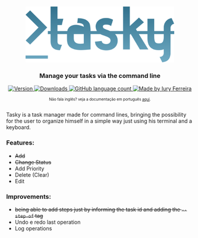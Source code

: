 <p align="center">
    <img alt="Tasky" title="Tasky" src=".github/images/logo.svg" width="400px" />
</p>
<h3 align="center">
    Manage your tasks via the command line
</h3>

<p align="center">
    <a href="#">
        <img alt="Version" src="https://img.shields.io/github/v/release/iuryferreira/tasky?include_prereleases&label=latest%20version">
    </a>
    <a href="#">
        <img alt="Downloads" src="https://img.shields.io/github/downloads/iuryferreira/tasky/total">
    </a>
    <a href="https://dotnet.microsoft.com/">
        <img alt="GitHub language count" src="https://img.shields.io/badge/language-C%23-blue">
    </a>
    <a href="https://github.com/iuryferreira/">
        <img alt="Made by Iury Ferreira" src="https://img.shields.io/badge/made%20by-Iury%20Ferreira-blue">
    </a>


</p>


<p align="center" style="font-size:10px">Não fala inglês? veja a documentação em português <a href="README.md">aqui</a>.</p>

<br>
Tasky is a task manager made for command lines, bringing the possibility for the user to organize himself in a simple way just using his terminal and a keyboard.

### Features:

- ~~Add~~
- ~~Change Status~~
- Add Priority
- Delete (Clear)
- Edit

### Improvements:

- ~~being able to add steps just by informing the task id and adding the `--step-of` tag~~
- Undo e redo last operation
- Log operations